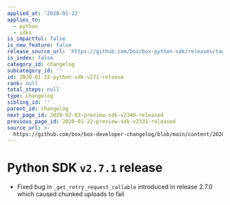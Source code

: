 ```yaml
---
applied_at: '2020-01-22'
applies_to:
  - python
  - sdks
is_impactful: false
is_new_feature: false
release_source_url: 'https://github.com/box/box-python-sdk/releases/tag/v2.7.1'
is_index: false
category_id: changelog
subcategory_id: ''
id: 2020-01-22-python-sdk-v271-release
rank: null
total_steps: null
type: changelog
sibling_id: ''
parent_id: changelog
next_page_id: 2020-02-03-preview-sdk-v2340-released
previous_page_id: 2020-01-22-preview-sdk-v2331-released
source_url: >-
  https://github.com/box/box-developer-changelog/blob/main/content/2020/01-22-python-sdk-v271-release.md
---
```

# Python SDK `v2.7.1` release

- Fixed bug in `_get_retry_request_callable` introduced in release 2.7.0 which caused chunked uploads to fail